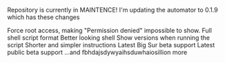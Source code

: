Repository is currently in MAINTENCE! I'm updating the automator to 0.1.9 which has these changes

Force root access, making "Permission denied" impossible to show.
Full shell script format
Better looking shell
Show versions when running the script
Shorter and simpler instructions
Latest Big Sur beta support
Latest public beta support
...and fbhdajsdywyaihsduwhaiosillion more
